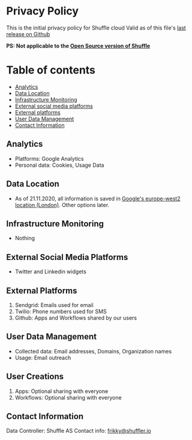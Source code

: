 # Privacy Policy
This is the initial privacy policy for Shuffle cloud
Valid as of this file's [last release on Github](https://github.com/frikky/shuffle-docs/blob/master/docs/privacy_policy.md)

**PS: Not applicable to the [Open Source version of Shuffle](https://github.com/frikky/shuffle)**

# Table of contents
* [Analytics](#analytics)
* [Data Location](#data_location)
* [Infrastructure Monitoring](#infrastructure_monitoring)
* [External social media platforms](#external_social_media_platforms)
* [External platforms](#external_platforms)
* [User Data Management](#user_data_management)
* [Contact Information](#contact_information)

## Analytics
* Platforms: Google Analytics
* Personal data: Cookies, Usage Data

## Data Location
* As of 21.11.2020, all information is saved in [Google's europe-west2 location (London)](https://cloud.google.com/compute/docs/regions-zones). Other options later. 

## Infrastructure Monitoring
* Nothing 

## External Social Media Platforms 
* Twitter and Linkedin widgets

## External Platforms 
1. Sendgrid: Emails used for email 
2. Twilio: Phone numbers used for SMS
3. Github: Apps and Workflows shared by our users

## User Data Management
* Collected data: Email addresses, Domains, Organization names
* Usage: Email outreach 

## User Creations 
1. Apps: Optional sharing with everyone
2. Workflows: Optional sharing with everyone

## Contact Information
Data Controller: Shuffle AS
Contact info: frikky@shuffler.io
